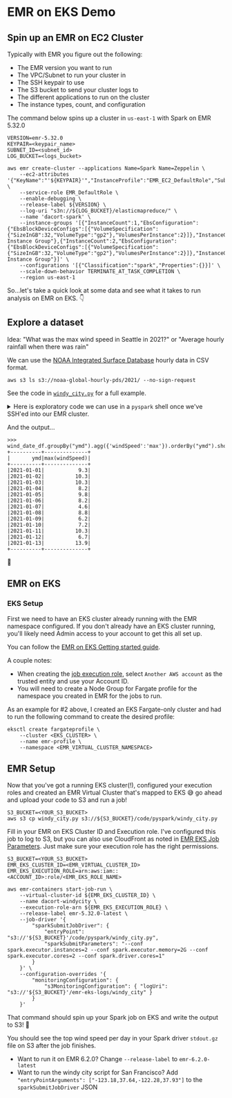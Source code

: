 # EMR on EKS Demo

## Spin up an EMR on EC2 Cluster

Typically with EMR you figure out the following:

- The EMR version you want to run
- The VPC/Subnet to run your cluster in
- The SSH keypair to use
- The S3 bucket to send your cluster logs to
- The different applications to run on the cluster
- The instance types, count, and configuration

The command below spins up a cluster in `us-east-1` with Spark on EMR 5.32.0

```shell
VERSION=emr-5.32.0
KEYPAIR=<keypair_name>
SUBNET_ID=<subnet_id>
LOG_BUCKET=<logs_bucket>

aws emr create-cluster --applications Name=Spark Name=Zeppelin \
    --ec2-attributes '{"KeyName":"'${KEYPAIR}'","InstanceProfile":"EMR_EC2_DefaultRole","SubnetId":"'${SUBNET_ID}'"}' \
    --service-role EMR_DefaultRole \
    --enable-debugging \
    --release-label ${VERSION} \
    --log-uri "s3n://${LOG_BUCKET}/elasticmapreduce/" \
    --name 'dacort-spark' \
    --instance-groups '[{"InstanceCount":1,"EbsConfiguration":{"EbsBlockDeviceConfigs":[{"VolumeSpecification":{"SizeInGB":32,"VolumeType":"gp2"},"VolumesPerInstance":2}]},"InstanceGroupType":"MASTER","InstanceType":"m5.xlarge","Name":"Master Instance Group"},{"InstanceCount":2,"EbsConfiguration":{"EbsBlockDeviceConfigs":[{"VolumeSpecification":{"SizeInGB":32,"VolumeType":"gp2"},"VolumesPerInstance":2}]},"InstanceGroupType":"CORE","InstanceType":"m5.xlarge","Name":"Core Instance Group"}]' \
    --configurations '[{"Classification":"spark","Properties":{}}]' \
    --scale-down-behavior TERMINATE_AT_TASK_COMPLETION \
    --region us-east-1
```

So...let's take a quick look at some data and see what it takes to run analysis on EMR on EKS. 👇

## Explore a dataset

Idea: "What was the max wind speed in Seattle in 2021?" or "Average hourly rainfall when there was rain"

We can use the [NOAA Integrated Surface Database](https://registry.opendata.aws/noaa-isd/) hourly data in CSV format.

```shell
aws s3 ls s3://noaa-global-hourly-pds/2021/ --no-sign-request
```

See the code in [`windy_city.py`](./windy_city.py`) for a full example.

<details>
    <summary>Here is exploratory code we can use in a <code>pyspark</code> shell once we've SSH'ed into our EMR cluster.</summary>

```python
from pyspark.sql import functions as F
from pyspark.sql.types import DoubleType

# Reads the 2021 ISD data
df = spark.read.format("csv") \
        .option("header", "true")\
        .option("inferSchema", "true") \
        .load("s3://noaa-global-hourly-pds/2021/")

# Shows a sample row from Seattle
df \
    .withColumn('LATITUDE', df.LATITUDE.cast(DoubleType())) \
    .withColumn('LONGITUDE', df.LONGITUDE.cast(DoubleType())) \
    .filter(df.LATITUDE >= 47.41).filter(df.LATITUDE <= 47.49) \
    .filter(df.LONGITUDE >= -122.48).filter(df.LONGITUDE <= -122.16) \
    .take(1)


# See if we can split the wind speed properly
seadf = df \
    .withColumn('LATITUDE', df.LATITUDE.cast(DoubleType())) \
    .withColumn('LONGITUDE', df.LONGITUDE.cast(DoubleType())) \
    .filter(df.LATITUDE >= 47.41).filter(df.LATITUDE <= 47.49) \
    .filter(df.LONGITUDE >= -122.48).filter(df.LONGITUDE <= -122.16)

seadf.select("DATE", "NAME", "WND") \
    .withColumn("windSpeed", F.split(df.WND, ",")[3].cast(DoubleType())/10 ) \
    .take(10)
# [Row(DATE='2021-01-01T00:00:00', NAME='SEATTLE TACOMA AIRPORT, WA US', WND='200,1,N,0046,1', windSpeed=4.6), Row(DATE='2021-01-01T00:17:00', NAME='SEATTLE TACOMA AIRPORT, WA US', WND='200,5,N,0041,5', windSpeed=4.1), Row(DATE='2021-01-01T00:37:00', NAME='SEATTLE TACOMA AIRPORT, WA US', WND='170,5,N,0031,5', windSpeed=3.1), Row(DATE='2021-01-01T00:53:00', NAME='SEATTLE TACOMA AIRPORT, WA US', WND='190,5,N,0041,5', windSpeed=4.1), Row(DATE='2021-01-01T01:53:00', NAME='SEATTLE TACOMA AIRPORT, WA US', WND='190,5,N,0051,5', windSpeed=5.1), Row(DATE='2021-01-01T02:39:00', NAME='SEATTLE TACOMA AIRPORT, WA US', WND='180,5,N,0041,5', windSpeed=4.1), Row(DATE='2021-01-01T02:53:00', NAME='SEATTLE TACOMA AIRPORT, WA US', WND='180,5,N,0041,5', windSpeed=4.1), Row(DATE='2021-01-01T03:32:00', NAME='SEATTLE TACOMA AIRPORT, WA US', WND='190,5,N,0036,5', windSpeed=3.6), Row(DATE='2021-01-01T03:53:00', NAME='SEATTLE TACOMA AIRPORT, WA US', WND='190,5,N,0041,5', windSpeed=4.1), Row(DATE='2021-01-01T04:49:00', NAME='SEATTLE TACOMA AIRPORT, WA US', WND='180,5,N,0031,5', windSpeed=3.1)]

# OK, now create our slim dataframe and get top wind speed per day
wind_date_df = seadf.select("DATE", "NAME", "WND") \
    .withColumn("windSpeed", F.split(df.WND, ",")[3].cast(DoubleType())/10 ) \
    .withColumn("ymd", F.split(df.DATE, "T")[0]) \
    .filter(seadf.windSpeed != 999.9)

wind_date_df.groupBy("ymd") \
    .agg({'windSpeed':'max'}) \
    .orderBy("ymd") \
    .show()
```

</details>

And the output...

```
>>> wind_date_df.groupBy("ymd").agg({'windSpeed':'max'}).orderBy("ymd").show()
+----------+--------------+
|       ymd|max(windSpeed)|
+----------+--------------+
|2021-01-01|           9.3|
|2021-01-02|          10.3|
|2021-01-03|          10.3|
|2021-01-04|           8.2|
|2021-01-05|           9.8|
|2021-01-06|           8.2|
|2021-01-07|           4.6|
|2021-01-08|           8.8|
|2021-01-09|           6.2|
|2021-01-10|           7.2|
|2021-01-11|          10.3|
|2021-01-12|           6.7|
|2021-01-13|          13.9|
+----------+--------------+
```

👏

## EMR on EKS

### EKS Setup

First we need to have an EKS cluster already running with the EMR namespace configured. If you don't already have an EKS cluster running, you'll likely need Admin access to your account to get this all set up.

You can follow the [EMR on EKS Getting started guide](https://docs.aws.amazon.com/emr/latest/EMR-on-EKS-DevelopmentGuide/getting-started.html).

A couple notes:

- When creating the [job execution role](https://docs.aws.amazon.com/emr/latest/EMR-on-EKS-DevelopmentGuide/creating-job-execution-role.html), select `Another AWS account` as the trusted entity and use your Account ID.
- You will need to create a Node Group for Fargate profile for the namespace you created in EMR for the jobs to run.

As an example for #2 above, I created an EKS Fargate-only cluster and had to run the following command to create the desired profile:

```shell
eksctl create fargateprofile \
    --cluster <EKS_CLUSTER> \
    --name emr-profile \
    --namespace <EMR_VIRTUAL_CLUSTER_NAMESPACE>
```

## EMR Setup

Now that you've got a running EKS cluster(!), configured your execution roles and created an EMR Virtual Cluster that's mapped to EKS 😅  go ahead and upload your code to S3 and run a job!

```shell
S3_BUCKET=<YOUR_S3_BUCKET>
aws s3 cp windy_city.py s3://${S3_BUCKET}/code/pyspark/windy_city.py
```

Fill in your EMR on EKS Cluster ID and Execution role. I've configured this job to log to S3, but you can also use CloudFront as noted in [EMR EKS Job Parameters](https://docs.aws.amazon.com/emr/latest/EMR-on-EKS-DevelopmentGuide/emr-eks-jobs-CLI.html#emr-eks-jobs-parameters). Just make sure your execution role has the right permissions.

```shell
S3_BUCKET=<YOUR_S3_BUCKET>
EMR_EKS_CLUSTER_ID=<EMR_VIRTUAL_CLUSTER_ID>
EMR_EKS_EXECUTION_ROLE=arn:aws:iam::<ACCOUNT_ID>:role/<EMR_EKS_ROLE_NAME>

aws emr-containers start-job-run \
    --virtual-cluster-id ${EMR_EKS_CLUSTER_ID} \
    --name dacort-windycity \
    --execution-role-arn ${EMR_EKS_EXECUTION_ROLE} \
    --release-label emr-5.32.0-latest \
    --job-driver '{
        "sparkSubmitJobDriver": {
            "entryPoint": "s3://'${S3_BUCKET}'/code/pyspark/windy_city.py",
            "sparkSubmitParameters": "--conf spark.executor.instances=2 --conf spark.executor.memory=2G --conf spark.executor.cores=2 --conf spark.driver.cores=1"
        }
    }' \
    --configuration-overrides '{
        "monitoringConfiguration": {
            "s3MonitoringConfiguration": { "logUri": "s3://'${S3_BUCKET}'/emr-eks-logs/windy_city" }
        }
    }'
```

That command should spin up your Spark job on EKS and write the output to S3! 🙌

You should see the top wind speed per day in your Spark driver `stdout.gz` file on S3 after the job finishes.

- Want to run it on EMR 6.2.0? Change `--release-label` to `emr-6.2.0-latest`
- Want to run the windy city script for San Francisco? Add `"entryPointArguments": ["-123.18,37.64,-122.28,37.93"]` to the `sparkSubmitJobDriver` JSON
